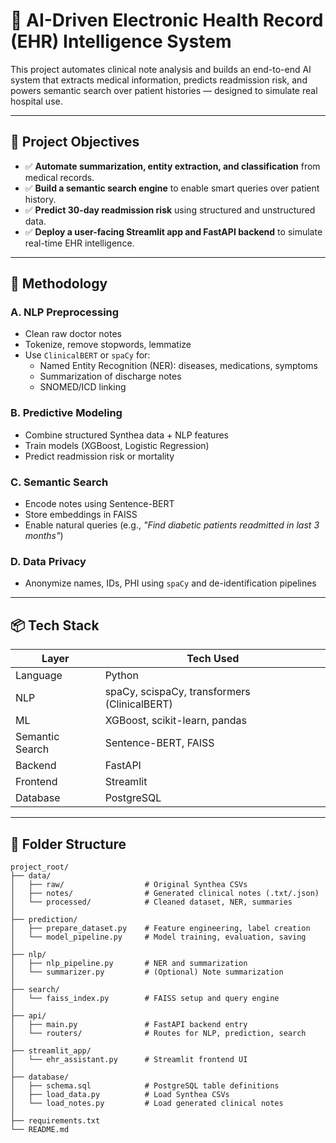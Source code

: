 # 🧠 AI-Driven Electronic Health Record (EHR) Intelligence System

This project automates clinical note analysis and builds an end-to-end AI system that extracts medical information, predicts readmission risk, and powers semantic search over patient histories — designed to simulate real hospital use.

---

## 🚀 Project Objectives

- ✅ **Automate summarization, entity extraction, and classification** from medical records.
- ✅ **Build a semantic search engine** to enable smart queries over patient history.
- ✅ **Predict 30-day readmission risk** using structured and unstructured data.
- ✅ **Deploy a user-facing Streamlit app and FastAPI backend** to simulate real-time EHR intelligence.

---

## 🧠 Methodology

### A. NLP Preprocessing
- Clean raw doctor notes
- Tokenize, remove stopwords, lemmatize
- Use `ClinicalBERT` or `spaCy` for:
  - Named Entity Recognition (NER): diseases, medications, symptoms
  - Summarization of discharge notes
  - SNOMED/ICD linking

### B. Predictive Modeling
- Combine structured Synthea data + NLP features
- Train models (XGBoost, Logistic Regression)
- Predict readmission risk or mortality

### C. Semantic Search
- Encode notes using Sentence-BERT
- Store embeddings in FAISS
- Enable natural queries (e.g., _"Find diabetic patients readmitted in last 3 months"_)

### D. Data Privacy
- Anonymize names, IDs, PHI using `spaCy` and de-identification pipelines

---

## 📦 Tech Stack

| Layer         | Tech Used                                 |
|---------------|--------------------------------------------|
| Language      | Python                                     |
| NLP           | spaCy, scispaCy, transformers (ClinicalBERT) |
| ML            | XGBoost, scikit-learn, pandas              |
| Semantic Search | Sentence-BERT, FAISS                    |
| Backend       | FastAPI                                    |
| Frontend      | Streamlit                                  |
| Database      | PostgreSQL                                 |

---

## 📁 Folder Structure

```plaintext
project_root/
├── data/
│   ├── raw/                  # Original Synthea CSVs
│   ├── notes/                # Generated clinical notes (.txt/.json)
│   └── processed/            # Cleaned dataset, NER, summaries
│
├── prediction/
│   ├── prepare_dataset.py    # Feature engineering, label creation
│   └── model_pipeline.py     # Model training, evaluation, saving
│
├── nlp/
│   ├── nlp_pipeline.py       # NER and summarization
│   └── summarizer.py         # (Optional) Note summarization
│
├── search/
│   └── faiss_index.py        # FAISS setup and query engine
│
├── api/
│   ├── main.py               # FastAPI backend entry
│   └── routers/              # Routes for NLP, prediction, search
│
├── streamlit_app/
│   └── ehr_assistant.py      # Streamlit frontend UI
│
├── database/
│   ├── schema.sql            # PostgreSQL table definitions
│   ├── load_data.py          # Load Synthea CSVs
│   └── load_notes.py         # Load generated clinical notes
│
├── requirements.txt
└── README.md
